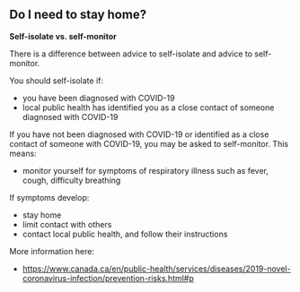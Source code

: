 ## Do I need to stay home?

**Self-isolate vs. self-monitor**

There is a difference between advice to self-isolate and advice to self-monitor.

You should self-isolate if:

- you have been diagnosed with COVID-19
- local public health has identified you as a close contact of someone diagnosed with COVID-19

If you have not been diagnosed with COVID-19 or identified as a close contact of someone with COVID-19, you may be asked to self-monitor.
This means:

- monitor yourself for symptoms of respiratory illness such as fever, cough, difficulty breathing

If symptoms develop:

- stay home
- limit contact with others
- contact local public health, and follow their instructions

More information here:

- https://www.canada.ca/en/public-health/services/diseases/2019-novel-coronavirus-infection/prevention-risks.html#p
